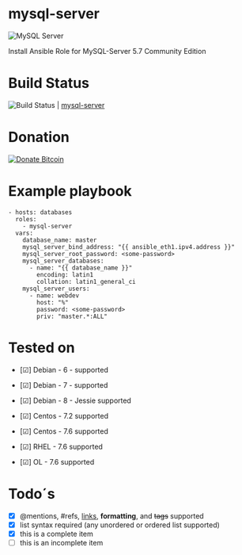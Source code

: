 mysql-server
=========
![MySQL Server](https://sqlbackupandftp.com/blog/wp-content/uploads/2018/11/logo-mysql-170x170.png)

Install Ansible Role for MySQL-Server 5.7 Community Edition

# Build Status
![Build Status](https://travis-ci.org/iDustbin/mysql-server.svg?branch=master "https://travis-ci.org/iDustbin/mysql-server/") | [mysql-server](https://travis-ci.org/iDustbin/mysql-server/)

# Donation
[![Donate Bitcoin](https://img.shields.io/badge/donate-€10-orange.svg)](http://example.com/donate-bitcoin/?amount=10&currency=EUR)

# Example playbook
    - hosts: databases
      roles:
        - mysql-server
      vars:
        database_name: master
        mysql_server_bind_address: "{{ ansible_eth1.ipv4.address }}"
        mysql_server_root_password: <some-password>
        mysql_server_databases:
          - name: "{{ database_name }}"
            encoding: latin1
            collation: latin1_general_ci
        mysql_server_users:
          - name: webdev
            host: "%"
            password: <some-password>
            priv: "master.*:ALL"

# Tested on
- [&#9745;] Debian - 6 - supported
- [&#9745;] Debian - 7 - supported
- [&#9745;] Debian - 8 - Jessie supported

- [&#9745;] Centos - 7.2 supported
- [&#9745;] Centos - 7.6 supported

- [&#9745;] RHEL - 7.6 supported
- [&#9745;] OL - 7.6 supported

# Todo´s
- [x] @mentions, #refs, [links](), **formatting**, and <del>tags</del> supported
- [x] list syntax required (any unordered or ordered list supported)
- [x] this is a complete item
- [ ] this is an incomplete item